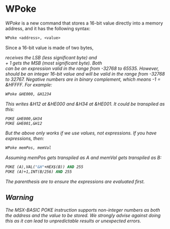 # WPoke

_WPoke_ is a new command that stores a 16-bit value directly into a memory address, and it has the following syntax:

```vb
WPoke <address>, <value>
```

Since a 16-bit value is made of two bytes, <address> receives the LSB (less significant byte) and <address> + 1 gets the MSB (most significant byte). Both <address> can be an expression valid in the range from -32768 to 65535. However, <value> should be an integer 16-bit value and will be valid in the range from -32768 to 32767. Negative numbers are in binary complement, which means -1 = &HFFFF. For example:

```vb
WPoke &HE000, &H1234
```

This writes &H12 at &HE000 and &H34 at &HE001. It could be transpiled as this:

```vb
POKE &HE000,&H34
POKE &HE001,&H12
```

But the above only works if we use values, not expressions. If you have expressions, then:

```vb
WPoke memPos, memVal
```

Assuming _memPos_ gets transpiled as _A_ and _memVal_ gets transpiled as _B_:

```vb
POKE (A),VAL("&H"+HEX$(B)) AND 255
POKE (A)+1,INT(B/256) AND 255
```

The parenthesis are to ensure the expressions are evaluated first.

## Warning

The MSX-BASIC _POKE_ instruction supports non-integer numbers as both the address and the value to be stored. We strongly advise against doing this as it can lead to unpredictable results or unexpected errors.
